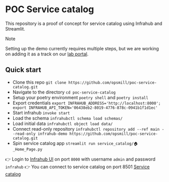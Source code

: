 # POC Service catalog

This repository is a proof of concept for service catalog using Infrahub and Streamlit.

> [!NOTE]
> Setting up the demo currently requires multiple steps, but we are working on adding it as a track on our [lab portal](https://opsmill.instruqt.com/pages/labs).

## Quick start

- Clone this repo `git clone https://github.com/opsmill/poc-service-catalog.git`
- Navigate to the directory `cd poc-service-catalog`
- Setup your poetry environment `poetry shell` and `poetry install`
- Export credentials `export INFRAHUB_ADDRESS='http://localhost:8000'; export INFRAHUB_API_TOKEN='06438eb2-8019-4776-878c-0941b1f1d1ec'`
- Start infrahub `invoke start`
- Load the schema `infrahubctl schema load schemas/`
- Load initial data `infrahubctl object load data/`
- Connect read-only repository `infrahubctl repository add --ref main --read-only infrahub-demo https://github.com/opsmill/poc-service-catalog.git`
- Spin service catalog app `streamlit run service_catalog/🏠_Home_Page.py`

👉 Login to [Infrahub UI](http://localhost:8000/login) on port `8000` with username `admin` and password `infrahub`
👉 You can connect to service catalog on port 8501 [Service catalog](http://localhost:8501/)
